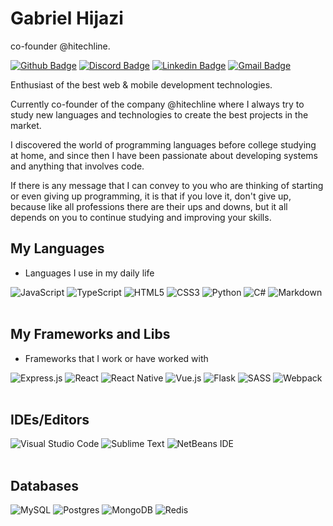 # Gabriel Hijazi

co-founder @hitechline.

[![Github Badge](https://img.shields.io/github/followers/devhijazi?label=Gabriel%20Hijazi&style=social)](https://github.com/devhijazi)
[![Discord Badge](https://img.shields.io/discord/607365400988090378?color=%23ff424c&label=Hitechline%20Oficial&logo=Discord&style=flat-square)](https://discord.gg/jr6WXJD)
[![Linkedin Badge](https://img.shields.io/badge/-Gabriel%20Hijazi-ff424c?style=flat-square&logo=Linkedin&logoColor=white&link=https://www.linkedin.com/in/diego-schell-fernandes/)](https://www.linkedin.com/in/gabriel-hijazi-3a5772183/) 
[![Gmail Badge](https://img.shields.io/badge/-contato@devhijazi.com.br-ff424c?style=flat-square&logo=Gmail&logoColor=white&link=mailto:contato@devhijazi.com.br)](mailto:contato@devhijazi.com.br)


Enthusiast of the best web & mobile development technologies.


Currently co-founder of the company @hitechline where I always try to study new languages ​​and technologies to create the best projects in the market.


I discovered the world of programming languages ​​before college studying at home, and since then I have been passionate about developing systems and anything that involves code.

If there is any message that I can convey to you who are thinking of starting or even giving up programming, it is that if you love it, don't give up, because like all professions there are their ups and downs, but it all depends on you to continue studying and improving your skills.

## My Languages

- Languages ​​I use in my daily life
<div>
	<img alt="JavaScript" src="https://img.shields.io/badge/javascript-%23323330.svg?&style=for-the-badge&logo=javascript&logoColor=%23F7DF1E"/>
  <img alt="TypeScript" src="https://img.shields.io/badge/typescript-%23007ACC.svg?&style=for-the-badge&logo=typescript&logoColor=white"/>
  <img alt="HTML5" src="https://img.shields.io/badge/html5-%23E34F26.svg?&style=for-the-badge&logo=html5&logoColor=white"/>
  <img alt="CSS3" src="https://img.shields.io/badge/css3-%231572B6.svg?&style=for-the-badge&logo=css3&logoColor=white"/>
  <img alt="Python" src="https://img.shields.io/badge/python-%2314354C.svg?&style=for-the-badge&logo=python&logoColor=white"/>
  <img alt="C#" src="https://img.shields.io/badge/c%23-%23239120.svg?&style=for-the-badge&logo=c-sharp&logoColor=white"/>
  <img alt="Markdown" src="https://img.shields.io/badge/markdown-%23000000.svg?&style=for-the-badge&logo=markdown&logoColor=white"/>
</div>

<br>

## My Frameworks and Libs

- Frameworks that I work or have worked with
<div>
  <img alt="Express.js" src="https://img.shields.io/badge/express.js-%23404d59.svg?&style=for-the-badge"/>
  <img alt="React" src="https://img.shields.io/badge/react-%2320232a.svg?&style=for-the-badge&logo=react&logoColor=%2361DAFB"/>
  <img alt="React Native" src="https://img.shields.io/badge/react_native-%2320232a.svg?&style=for-the-badge&logo=react&logoColor=%2361DAFB"/>
  <img alt="Vue.js" src="https://img.shields.io/badge/vuejs-%2335495e.svg?&style=for-the-badge&logo=vue.js&logoColor=%234FC08D"/>
  <img alt="Flask" src="https://img.shields.io/badge/flask-%23000.svg?&style=for-the-badge&logo=flask&logoColor=white"/>
  <img alt="SASS" src="https://img.shields.io/badge/SASS-hotpink.svg?&style=for-the-badge&logo=SASS&logoColor=white"/>
  <img alt="Webpack" src="https://img.shields.io/badge/webpack-%238DD6F9.svg?&style=for-the-badge&logo=webpack&logoColor=black" />
</div>

<br>

## IDEs/Editors
<div>
<img alt="Visual Studio Code" src="https://img.shields.io/badge/VisualStudioCode-0078d7.svg?&style=for-the-badge&logo=visual-studio-code&logoColor=white"/>
<img alt="Sublime Text" src="https://img.shields.io/badge/sublime_text-%23575757.svg?&style=for-the-badge&logo=sublime-text&logoColor=important"/>
<img alt="NetBeans IDE" src="https://img.shields.io/badge/NetBeansIDE-1B6AC6.svg?&style=for-the-badge&logo=apache-netbeans-ide&logoColor=white"/>
</div>

<br>

## Databases
<div>
<img alt="MySQL" src="https://img.shields.io/badge/mysql-%2300f.svg?&style=for-the-badge&logo=mysql&logoColor=white"/>
<img alt="Postgres" src ="https://img.shields.io/badge/postgres-%23316192.svg?&style=for-the-badge&logo=postgresql&logoColor=white"/>
<img alt="MongoDB" src ="https://img.shields.io/badge/MongoDB-%234ea94b.svg?&style=for-the-badge&logo=mongodb&logoColor=white"/>
<img alt="Redis" src="https://img.shields.io/badge/redis-%23DD0031.svg?&style=for-the-badge&logo=redis&logoColor=white"/>
</div>
